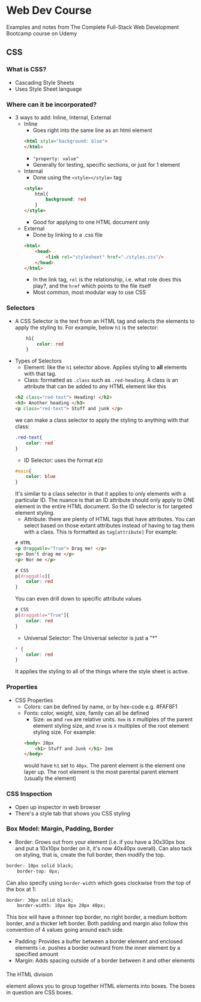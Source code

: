 # Web Dev Course
Examples and notes from The Complete Full-Stack Web Development Bootcamp course on Udemy

## CSS
### What is CSS?
- Cascading Style Sheets
- Uses Style Sheet language

### Where can it be incorporated?
- 3 ways to add: Inline, Internal, External
    - Inline
        - Goes right into the same line as an html element
        ```html
        <html style="background: blue">
        </html>
        ```
        - `"property: value"`
        - Generally for testing, specific sections, or just for 1 element
    - Internal
        - Done using the `<style></style>` tag
        ```html
        <style>
            html{
                background: red
            }
        </style>
        ```
        - Good for applying to one HTML document only
    - External
        - Done by linking to a .css file
        ```html
        <html>
            <head>
                <link rel="stylesheet" href="./styles.css"/>
            </head>
        </html>
        ```
        - In the link tag, `rel` is the relationship, i.e. what role does this play?, and the `href` which points to the file itself
        - Most common, most modular way to use CSS
### Selectors
- A CSS Selector is the text from an HTML tag and selects the elements to apply the styling to.  For example, below `h1` is the selector:
    ```css
        h1{
            color: red
        }
    ```
- Types of Selectors
    - Element: like the `h1` selector above.  Applies styling to **all** elements with that tag.
    - Class: formatted as `.class` such as `.red-heading`.  A class is an attribute that can be added to any HTML element like this 
    ```html
    <h2 class="red-text"> Heading! </h2>
    <h3> Another heading </h3>
    <p class="red-text"> Stuff and junk </p>
    ```
    we can make a class selector to apply the styling to anything with that class:
    ```css
    .red-text{
        color: red
    }
    ```
    - ID Selector: uses the format `#ID`
    ```css
    #main{
        color: blue
    }
    ```
    It's similar to a class selector in that it applies to only elements with a particular ID.  The nuance is that an ID attribute should only apply to ONE element in the entire HTML document.  So the ID selector is for targeted element styling.
    - Attribute: there are plenty of HTML tags that have attributes.  You can select based on those extant attributes instead of having to tag them with a class.  This is formatted as `tag[attribute]` For example:
    ```html
    # HTML
    <p draggable="True"> Drag me! </p>
    <p> Don't drag me </p>
    <p> Nor me </p>
    ```
    ```css
    # CSS
    p[draggable]{
        color: red
    }
    ```
    You can even drill down to specific attribute values
    ```css
    # CSS
    p[draggable="True"]{
        color: red
    }
    ```
    - Universal Selector: The Universal selector is just a "*"
    ```css
    * {
        color: red
    }
    ```
    It applies the styling to all of the things where the style sheet is active.
### Properties
- CSS Properties
    - Colors: can be defined by name, or by hex-code e.g. #FAF8F1
    - Fonts: color, weight, size, family can all be defined
        - Size: `em` and `rem` are relative units.  `Xem` is `X` multiples of the parent element styling size, and `Xrem` is `X` multiples of the root element styling size.  For example:
        ```html
        <body> 20px
            <h1> Stuff and Junk </h1> 2em
        </body>
        ```
        would have `h1` set to `40px`.  The parent element is the element one layer up.  The root element is the most parental parent element (usually the <html> element)
### CSS Inspection
- Open up inspector in web browser
- There's a style tab that shows you CSS styling
### Box Model: Margin, Padding, Border
- Border: Grows out from your element (i.e. if you have a 30x30px box and put a 10x10px border on it, it's now 40x40px overall).  Can also tack on styling, that is, create the full border, then modify the top.
```css
border: 10px solid black;
    border-top: 0px;
```
Can also specify using `border-width` which goes clockwise from the top of the box at 1:
```css
border: 30px solid black;
    border-width: 10px 0px 20px 40px;
```
This box will have a thinner top border, no right border, a medium bottom border, and a thicker left border.  Both padding and margin also follow this convention of 4 values going around each side.
- Padding: Provides a buffer between a border element and enclosed elements i.e. pushes a border outward from the inner element by a specified amount
- Margin: Adds spacing outside of a border between it and other elements
#### <div></div>
The HTML division <div> element allows you to group together HTML elements into boxes.  The boxes in question are CSS boxes.